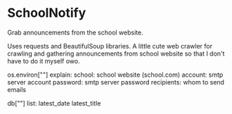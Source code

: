 # SchoolNotify
Grab announcements from the school website.

Uses requests and BeautifulSoup libraries.
A little cute web crawler for crawling and gathering announcements from school website so that I don't have to do it myself owo.

os.environ[""] explain:
school: school website (school.com)
account: smtp server account
password: smtp server password
recipients: whom to send emails

db[""] list:
latest_date
latest_title
